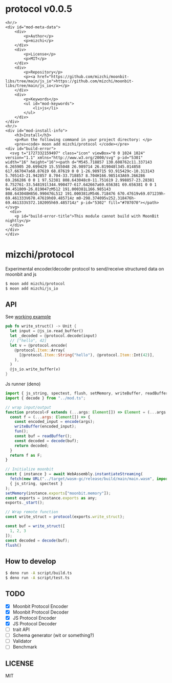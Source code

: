 
<div id="mod-info">
    <h1 id="mod-title"> protocol <span id="mod-version">v0.0.5</span></h1>
    
    <hr/>
    <div id="mod-meta-data">
        <div>
            <p>Author</p>
            <p>mizchi</p>
        </div>
        <div>
            <p>License</p>
            <p>MIT</p>
        </div>
        <div>
            <p>Repository</p>
            <p><a href="https://github.com/mizchi/moonbit-libs/tree/main/js_io">https://github.com/mizchi/moonbit-libs/tree/main/js_io</a></p>
        </div>
        <div>
            <p>Keywords</p>
            <ul id="mod-keywords">
                <li>js</li>
            </ul>
        </div>
    </div>
    <hr/>
    <div id="mod-install-info">
        <h3>Install</h3>
        <p>Run the following command in your project directory: </p>
        <pre><code> moon add mizchi/protocol </code></pre>
    <div id="build-error"> 
      <svg t="1727332159497" class="icon" viewBox="0 0 1024 1024" version="1.1" xmlns="http://www.w3.org/2000/svg" p-id="5301" width="16" height="16"><path d="M545.718857 130.608762c11.337143 6.265905 20.699429 15.555048 26.989714 26.819048l345.014858 617.667047a68.87619 68.87619 0 0 1-26.989715 93.915429c-10.313143 5.705143-21.942857 8.704-33.718857 8.704H166.985143A69.266286 69.266286 0 0 1 97.52381 808.643048c0-11.751619 2.998857-23.28381 8.752761-33.548191l344.990477-617.642667a69.656381 69.656381 0 0 1 94.451809-26.819047zM512 191.000381L166.985143 808.643048H856.990476L512 191.000381zM546.718476 670.47619v69.071239h-69.461333V670.47619h69.485714z m0-298.374095v252.318476h-69.461333V372.102095h69.485714z" p-id="5302" fill="#707070"></path></svg>
      <div>
        <p id="build-error-title">This module cannot build with MoonBit nightly</p>
      </div>
    </div>
    </div>
</div>



# mizchi/protocol

Experimental encoder/decoder protocol to send/receive structured data on moonbit and js

```bash
$ moon add mizchi/protocol
$ moon add mizchi/js_io
```

## API

See [working example](./main)

```rust
pub fn write_struct() -> Unit {
  let input = @js_io.read_buffer()
  let _decoded = @protocol.decode(input)
  // ["hello", 42]
  let v = @protocol.encode(
    @protocol.Item::Array(
      [@protocol.Item::String("hello"), @protocol.Item::Int(42)],
    ),
  )
  @js_io.write_buffer(v)
}
```

Js runner (deno)

```js
import { js_string, spectest, flush, setMemory, writeBuffer, readBuffer } from "./.mooncakes/mizchi/js_io/dist/js_string.js"
import { decode } from "../mod.ts";

// wrap input/output
function protocol<F extends (...args: Element[]) => Element = (...args: any[]) => any>(fun: () => void) {
  const f = (...args: Element[]) => {
    const encoded_input = encode(args);
    writeBuffer(encoded_input);
    fun();
    const buf = readBuffer();
    const decoded = decode(buf);
    return decoded;
  }
  return f as F;
}

// Initialize moonbit
const { instance } = await WebAssembly.instantiateStreaming(
  fetch(new URL("../target/wasm-gc/release/build/main/main.wasm", import.meta.url)),
  { js_string, spectest }
);
setMemory(instance.exports["moonbit.memory"]);
const exports = instance.exports as any;
exports._start();

// Wrap remote function
const write_struct = protocol(exports.write_struct);

const buf = write_struct([
  1, 2, 3
]);
const decoded = decode(buf);
flush()
```

## How to develop

```bash
$ deno run -A script/build.ts
$ deno run -A script/test.ts
```

## TODO

- [x] Moonbit Protocol Encoder
- [x] Moonbit Protocol Decoder
- [x] JS Protocol Encoder
- [x] JS Protocol Decoder
- [ ] trait API
- [ ] Schema generator (wit or something?)
- [ ] Validator
- [ ] Benchmark

## LICENSE

MIT